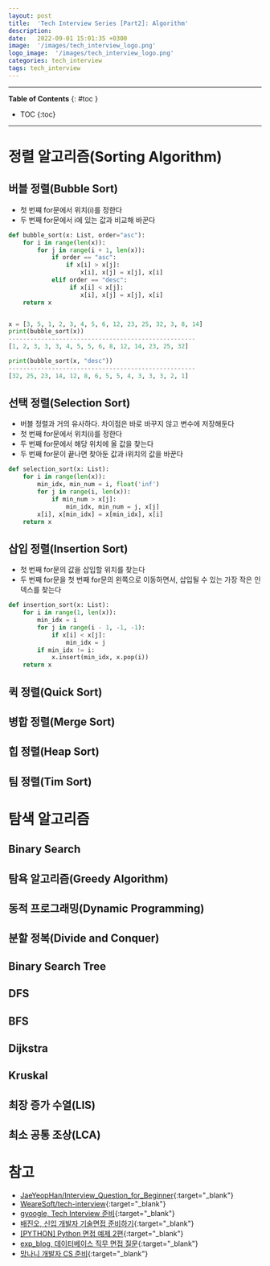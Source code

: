 ```yaml
---
layout: post
title:  'Tech Interview Series [Part2]: Algorithm'
description: 
date:   2022-09-01 15:01:35 +0300
image:  '/images/tech_interview_logo.png'
logo_image:  '/images/tech_interview_logo.png'
categories: tech_interview
tags: tech_interview
---
```

---

**Table of Contents**
{: #toc }
*  TOC
{:toc}

---

# 정렬 알고리즘(Sorting Algorithm)

## 버블 정렬(Bubble Sort)

- 첫 번쨰 for문에서 위치(i)를 정한다
- 두 번째 for문에서 i에 있는 값과 비교해 바꾼다

```python
def bubble_sort(x: List, order="asc"):
    for i in range(len(x)):
        for j in range(i + 1, len(x)):
            if order == "asc":
                if x[i] > x[j]:
                    x[i], x[j] = x[j], x[i]
            elif order == "desc":
                 if x[i] < x[j]:
                    x[i], x[j] = x[j], x[i]               
    return x


x = [3, 5, 1, 2, 3, 4, 5, 6, 12, 23, 25, 32, 3, 8, 14]
print(bubble_sort(x))
----------------------------------------------------
[1, 2, 3, 3, 3, 4, 5, 5, 6, 8, 12, 14, 23, 25, 32]

print(bubble_sort(x, "desc"))
----------------------------------------------------
[32, 25, 23, 14, 12, 8, 6, 5, 5, 4, 3, 3, 3, 2, 1]
```

## 선택 정렬(Selection Sort)

- 버블 정렬과 거의 유사하다. 차이점은 바로 바꾸지 않고 변수에 저장해둔다
- 첫 번째 for문에서 위치(i)를 정한다
- 두 번째 for문에서 해당 위치에 올 값을 찾는다
- 두 번째 for문이 끝나면 찾아둔 값과 i위치의 값을 바꾼다

```python
def selection_sort(x: List):
    for i in range(len(x)):
        min_idx, min_num = i, float('inf')
        for j in range(i, len(x)):
            if min_num > x[j]:
                min_idx, min_num = j, x[j]
        x[i], x[min_idx] = x[min_idx], x[i]
    return x
```


## 삽입 정렬(Insertion Sort)

- 첫 번째 for문의 값을 삽입할 위치를 찾는다
- 두 번째 for문을 첫 번째 for문의 왼쪽으로 이동하면서, 삽입될 수 있는 가장 작은 인덱스를 찾는다

```python
def insertion_sort(x: List):
    for i in range(1, len(x)):
        min_idx = i
        for j in range(i - 1, -1, -1):
            if x[i] < x[j]:
                min_idx = j
        if min_idx != i:
            x.insert(min_idx, x.pop(i))
    return x
```

## 퀵 정렬(Quick Sort)
## 병합 정렬(Merge Sort)
## 힙 정렬(Heap Sort)
## 팀 정렬(Tim Sort)


# 탐색 알고리즘

## Binary Search
## 탐욕 알고리즘(Greedy Algorithm)
## 동적 프로그래밍(Dynamic Programming)
## 분할 정복(Divide and Conquer)
## Binary Search Tree
## DFS
## BFS
## Dijkstra
## Kruskal
## 최장 증가 수열(LIS)
## 최소 공통 조상(LCA)

# 참고
- [JaeYeopHan/Interview_Question_for_Beginner](https://github.com/JaeYeopHan/Interview_Question_for_Beginner){:target="_blank"}
- [WeareSoft/tech-interview](https://github.com/WeareSoft/tech-interview){:target="_blank"}
- [gyoogle, Tech Interview 준비](https://gyoogle.dev/blog/guide/%EB%A9%B4%EC%A0%91%20%EC%A4%80%EB%B9%84.html){:target="_blank"}
- [배진오, 신입 개발자 기술면접 준비하기](https://blex.me/@baealex/%EC%B7%A8%EC%A4%80%EC%83%9D%EC%9D%B4-%EC%83%9D%EA%B0%81%ED%95%98%EB%8A%94-%EA%B0%9C%EB%B0%9C%EC%9E%90-%EA%B8%B0%EC%88%A0%EB%A9%B4%EC%A0%91-%EC%A4%80%EB%B9%84){:target="_blank"}
- [[PYTHON] Python 면접 예제 2편](https://dingrr.com/blog/post/python-python-%EB%A9%B4%EC%A0%91-%EC%98%88%EC%A0%9C-2%ED%8E%B8){:target="_blank"}
- [exp_blog, 데이터베이스 직무 면접 질문](https://syujisu.tistory.com/entry/%EB%8D%B0%EC%9D%B4%ED%84%B0%EB%B2%A0%EC%9D%B4%EC%8A%A4-%EC%A7%81%EB%AC%B4-%EB%A9%B4%EC%A0%91-%EC%A7%88%EB%AC%B8?category=871132){:target="_blank"}
- [망나니 개발자 CS 준비](https://mangkyu.tistory.com/88){:target="_blank"}
